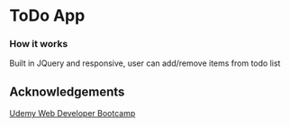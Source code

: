# ToDo App

### How it works

Built in JQuery and responsive, user can add/remove items from todo list

## Acknowledgements

[Udemy Web Developer Bootcamp](https://www.udemy.com/the-web-developer-bootcamp/)
